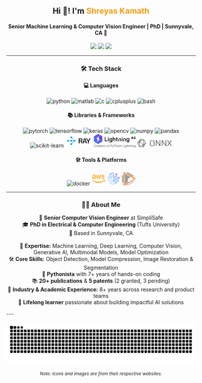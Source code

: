 <h2 align="center">Hi 👋! I'm <span style="color:#f39c12;">Shreyas Kamath</span></h2>
<h4 align="center">Senior Machine Learning & Computer Vision Engineer | PhD | Sunnyvale, CA 🌉</h4>

<p align="center">
  <a href="mailto:shreyaskamathkm@gmail.com"><img src="https://img.shields.io/badge/Gmail-D14836?style=for-the-badge&logo=gmail&logoColor=white" /></a>
  <a href="https://www.linkedin.com/in/shreyaskamathkm/"><img src="https://img.shields.io/badge/LinkedIn-0077B5?style=for-the-badge&logo=linkedin&logoColor=white" /></a>
  <a href="https://scholar.google.com/citations?user=YOUR_SCHOLAR_ID"><img src="https://img.shields.io/badge/Google%20Scholar-4285F4?style=for-the-badge&logo=google-scholar&logoColor=white" /></a>
</p>

---

<h3 align="center">🛠️ Tech Stack</h3>

<h4 align="center">💻 Languages</h4>
<p align="center">
  <img src="https://cdn.jsdelivr.net/gh/devicons/devicon/icons/python/python-original.svg" height="36" alt="python" />
  <img src="https://cdn.jsdelivr.net/gh/devicons/devicon/icons/matlab/matlab-original.svg" height="36" alt="matlab" />
  <img src="https://cdn.jsdelivr.net/gh/devicons/devicon/icons/c/c-original.svg" height="36" alt="c" />
  <img src="https://cdn.jsdelivr.net/gh/devicons/devicon/icons/cplusplus/cplusplus-original.svg" height="36" alt="cplusplus" />
  <img src="https://cdn.jsdelivr.net/gh/devicons/devicon/icons/bash/bash-original.svg" height="36" alt="bash" />
</p>

<h4 align="center">📚 Libraries & Frameworks</h4>
<p align="center">
  <img src="https://cdn.jsdelivr.net/gh/devicons/devicon/icons/pytorch/pytorch-original.svg" height="36" alt="pytorch" />
  <img src="https://cdn.jsdelivr.net/gh/devicons/devicon/icons/tensorflow/tensorflow-original.svg" height="36" alt="tensorflow" />
  <img src="https://cdn.jsdelivr.net/gh/devicons/devicon/icons/keras/keras-original.svg" height="36" alt="keras" />
  <img src="https://cdn.jsdelivr.net/gh/devicons/devicon/icons/opencv/opencv-original.svg" height="36" alt="opencv" />
  <img src="https://cdn.jsdelivr.net/gh/devicons/devicon/icons/numpy/numpy-original.svg" height="36" alt="numpy" />
  <img src="https://cdn.jsdelivr.net/gh/devicons/devicon/icons/pandas/pandas-original.svg" height="36" alt="pandas" />
  <img src="https://cdn.jsdelivr.net/gh/devicons/devicon/icons/scikitlearn/scikitlearn-original.svg" height="36" alt="scikit-learn" />
  <img src="assets/ray.png" height="36" alt="ray" />
  <img src="assets/lightning-ai-seeklogo.png" height="36" alt="lightning ai" />
  <img src="assets/onnx.png" height="24" alt="onnx" />
</p>

<h4 align="center">🛠️ Tools & Platforms</h4>
<p align="center">
  <img src="https://cdn.jsdelivr.net/gh/devicons/devicon/icons/docker/docker-original.svg" height="36" alt="docker" />
  <img src="https://github.com/devicons/devicon/blob/master/icons/amazonwebservices/amazonwebservices-plain-wordmark.svg" height="36" alt="aws" />
  <img src="assets/bedrock-color.svg" height="36" alt="bedrock" />
  <img src="assets/V51.png" height="36" alt="V51"/>
</p>

---

<h3 align="center">👨‍💻 About Me</h3>

<p align="center">
  🚀 <b>Senior Computer Vision Engineer</b> at SimpliSafe<br>
  🎓 <b>PhD in Electrical & Computer Engineering</b> (Tufts University)<br>
  🌉 Based in Sunnyvale, CA<br>
  <br>
  🧠 <b>Expertise:</b> Machine Learning, Deep Learning, Computer Vision, Generative AI, Multimodal Models, Model Optimization<br>
  🛠️ <b>Core Skills:</b> Object Detection, Model Compression, Image Restoration & Segmentation<br>
  🐍 <b>Pythonista</b> with 7+ years of hands-on coding<br>
  📚 <b>20+ publications</b> & <b>5 patents</b> (2 granted, 3 pending)<br>
  🤝 <b>Industry & Academic Experience:</b> 8+ years across research and product teams<br>
  🌱 <b>Lifelong learner</b> passionate about building impactful AI solutions
</p>
---

<p align="center">
  <img src="https://raw.githubusercontent.com/shreyaskamathkm/shreyaskamathkm/output/snake.svg" alt="Snake animation" />
</p>

<p align="center">
  <small><i>Note: Icons and images are from their respective websites.</i></small>
</p>